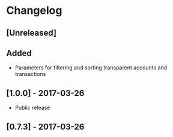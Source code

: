 # Changelog

## [Unreleased]

## Added
- Parameters for filtering and sorting transparent accounts and transactions
        
## [1.0.0] - 2017-03-26

- Public release

## [0.7.3] - 2017-03-26